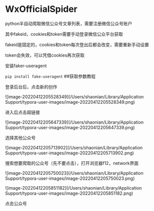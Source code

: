 # WxOfficialSpider
python半自动爬取微信公众号文章列表，需要注册微信公众号账户

其中fakeid，cookies和token需要手动登录微信公众平台获取

fakeid是固定的，cookies和token每次登出后都会改变，需要重新手动设置

token会失效，可以凭借cookies再次获取

安装faker-useragent

```pip install fake-useragent```
##获取参数教程

登录后台后，点击新的创作

![image-20220412205528349](/Users/shaonian/Library/Application Support/typora-user-images/image-20220412205528349.png)

进入后点击超链接

![image-20220412205647339](/Users/shaonian/Library/Application Support/typora-user-images/image-20220412205647339.png)

选择其他公众号

![image-20220412205713902](/Users/shaonian/Library/Application Support/typora-user-images/image-20220412205713902.png)

搜索想要爬取的公众号（先不要点击），打开浏览器f12，network界面

![image-20220412205750023](/Users/shaonian/Library/Application Support/typora-user-images/image-20220412205750023.png)

![image-20220412205851182](/Users/shaonian/Library/Application Support/typora-user-images/image-20220412205851182.png)

点击公众号

